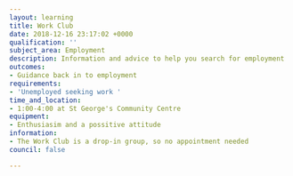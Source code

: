 ```yaml
---
layout: learning
title: Work Club
date: 2018-12-16 23:17:02 +0000
qualification: ''
subject_area: Employment
description: Information and advice to help you search for employment
outcomes:
- Guidance back in to employment
requirements:
- 'Unemployed seeking work '
time_and_location:
- 1:00-4:00 at St George's Community Centre
equipment:
- Enthusiasim and a possitive attitude
information:
- The Work Club is a drop-in group, so no appointment needed
council: false

---
```

